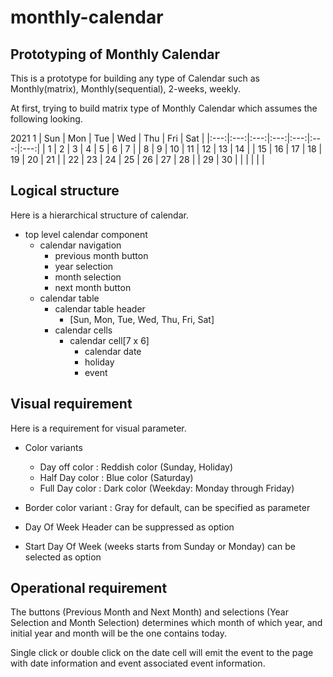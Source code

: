 # monthly-calendar

## Prototyping of Monthly Calendar

This is a prototype for building any type of Calendar such as Monthly(matrix), Monthly(sequential), 2-weeks, weekly.  

At first, trying to build matrix type of Monthly Calendar which assumes the following looking.  

2021 1
| Sun | Mon | Tue | Wed | Thu | Fri | Sat |
|:---:|:---:|:---:|:---:|:---:|:---:|:---:|
| 1 | 2 | 3 | 4 | 5 | 6 | 7 |
| 8 | 9 | 10 | 11 | 12 | 13 | 14 |
| 15 | 16 | 17 | 18 | 19 | 20 | 21 |
| 22 | 23 | 24 | 25 | 26 | 27 | 28 |
| 29 | 30 | | | | | |

## Logical structure

Here is a hierarchical structure of calendar.  

- top level calendar component
  - calendar navigation
    - previous month button
    - year selection
    - month selection
    - next month button
  - calendar table
    - calendar table header
      - [Sun, Mon, Tue, Wed, Thu, Fri, Sat]
    - calendar cells
      - calendar cell[7 x 6]
        - calendar date
        - holiday
        - event

## Visual requirement

Here is a requirement for visual parameter.  

- Color variants
  - Day off color : Reddish color (Sunday, Holiday)
  - Half Day color : Blue color (Saturday)
  - Full Day color : Dark color (Weekday: Monday through Friday)

- Border color variant : Gray for default, can be specified as parameter

- Day Of Week Header can be suppressed as option

- Start Day Of Week (weeks starts from Sunday or Monday) can be selected as option

## Operational requirement

The buttons (Previous Month and Next Month) and selections (Year Selection and Month Selection) determines 
which month of which year, and initial year and month will be the one contains today.  

Single click or double click on the date cell will emit the event to the page with date information and event associated event information.  


  
